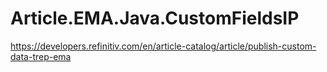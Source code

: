 # Article.EMA.Java.CustomFieldsIP
https://developers.refinitiv.com/en/article-catalog/article/publish-custom-data-trep-ema
